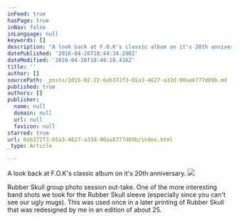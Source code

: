 ```yaml
---
inFeed: true
hasPage: true
inNav: false
inLanguage: null
keywords: []
description: "A look back at F.O.K's classic album on it's 20th anniversary."
datePublished: '2016-04-26T18:44:34.290Z'
dateModified: '2016-04-26T18:44:28.416Z'
title: ''
author: []
sourcePath: _posts/2016-02-22-6eb372f3-65a3-4627-a33d-90aa6777d09b.md
published: true
authors: []
publisher:
  name: null
  domain: null
  url: null
  favicon: null
starred: true
url: 6eb372f3-65a3-4627-a33d-90aa6777d09b/index.html
_type: Article

---
```

A look back at F.O.K's classic album on it's 20th anniversary.
![](https://the-grid-user-content.s3-us-west-2.amazonaws.com/6b7ddd1f-3c25-491e-afa9-16cfb6e17d78.jpg)

Rubber Skull group photo session out-take. One of the more interesting band shots we took for the Rubber Skull sleeve (especially since you can't see our ugly mugs). This was used once in a later printing of Rubber Skull that was redesigned by me in an edition of about 25\.